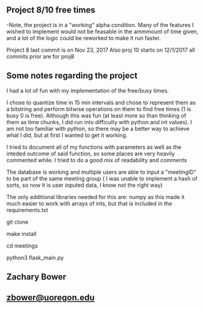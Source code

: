 ## Project 8/10 free times

-Note, the project is in a "working" alpha condition. Many of the features I wished to implement would not be feasable in the ammmount of time given, and a lot of the logic could be reworked to make it run faster.

Project 8 last commit is on  Nov 23, 2017 
Also proj 10 starts on 12/1/2017 all commits prior are for proj8


## Some notes regarding the project
I had a lot of fun with my implementation of the free/busy times.

I chose to quantize time in 15 min intervals and chose to represent them as a bitstring and perform bitwise operations on them to find free times (1 is busy 0 is free). Although this was fun (at least more so than thinking of them as time chunks, I did run into difficulty with python and int values). I am not too familiar with python, so there may be a better way to achieve what I did, but at first I wanted to get it working.

I tried to document all of my functions with parameters as well as the inteded outcome of said function, so some places are very heavily commented while. I tried to do a good mix of readability and comments

The database is working and multiple users are able to input a "meetingID" to be part of the same meeting group ( I was unable to implement a hash of sorts, so now it is user inputed data, I know not the right way)


The only additional libraries needed for this are:
	numpy
	as this made it much easier to work with arrays of ints, but that is included in the requirements.txt



git clone

make install

cd meetings

python3 flask_main.py




## Zachary Bower
## zbower@uoregon.edu
